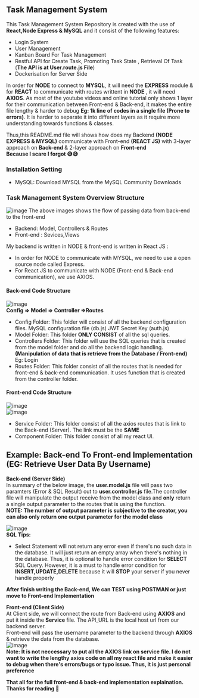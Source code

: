 
## Task Management System
This Task Management System Repository is created with the use of **React,Node Express & MySQL** and it consist of the following features:

- Login System
- User Management
- Kanban Board For Task Management
- Restful API for Create Task, Promoting Task State , Retrieval Of Task (**The API is at User.route.js File**)
- Dockerisation for Server Side 

In order for **NODE** to connect to **MYSQL**, it will need the **EXPRESS** module & for **REACT** to communicate with routes writtent in **NODE** , it will need **AXIOS**. As most of the youtube videos and online tutorial only shows 1 layer for their communication between Front-end & Back-end, it makes the entire file lengthy & harder to debug **Eg: 1k line of codes in a single file (Prone to errors)**. It is harder to separate it into different layers as it require more understanding towards functions & classes.

Thus,this README.md file will shows how does my Backend **(NODE EXPRESS & MYSQL)** communicate with Front-end **(REACT JS)**  with 3-layer approach on **Back-end** & 2-layer approach on **Front-end**<br> **Because I scare I forgot :sweat_smile::sweat_smile:**

### Installation Setting
- MySQL: Download MYSQL from the MySQL Community Downloads

### Task Management System Overview Structure
![image](https://user-images.githubusercontent.com/56182367/182769064-97bc3af4-b185-46e5-b822-7032f34dbbd8.png)
The above images shows the flow of passing data from back-end to the front-end
- Backend: Model, Controllers & Routes
- Front-end : Sevices,Views

My backend is written in NODE & front-end is written in React JS :
- In order for NODE to communicate with MYSQL, we need to use a open source node called Express.
- For React JS to communicate with NODE (Front-end & Back-end communication), we use AXIOS.

#### Back-end Code Structure
![image](https://user-images.githubusercontent.com/56182367/182772310-199da3e6-29ff-45d6-b4c3-c1b7ad68a00c.png)
<br>**Config => Model => Controller =>Routes**

- Config Folder: This folder will consist of all the backend configuration files. MySQL configuration file (db.js) JWT Secret Key (auth.js)
- Model Folder: This folder **ONLY CONSIST** of all the sql queries.
- Controllers Folder: This folder will  use the SQL queries that is created from the model folder and do all the backend logic handling.**(Manipulation of data that is retrieve from the Database / Front-end)** Eg: Login
- Routes Folder: This folder consist of all the routes that is needed for front-end & back-end communication. It uses function that is created from the controller folder.

#### Front-end Code Structure
![image](https://user-images.githubusercontent.com/56182367/182775271-7a501606-82af-41d6-b14e-49021ef25809.png)
<br>![image](https://user-images.githubusercontent.com/56182367/182775209-99618cd6-684f-41f0-91b5-073fe251ea0e.png)

- Service Folder: This folder consist of all the axios routes that is link to the Back-end (Server). The link must be the **SAME**
- Component Folder: This folder consist of all my react UI.


## Example: Back-end To Front-end Implementation (EG: Retrieve User Data By Username)
**Back-end (Server Side)**<br>
In summary of the below image, the **user.model.js** file will pass two paramters (Error & SQL Result) out to **user.controller.js** file.The controller file will manipulate the output receive from the model class and **only** return a single output parameter to the routes that is using the function. 
<br> **NOTE: The number of output parameter is subjective to the creator, you can also only return one output parameter for the model class** 

![image](https://user-images.githubusercontent.com/56182367/182854033-4c262264-96ed-4790-94a1-7f7103fd22e7.png)
<br>
**SQL Tips:** 
- Select Statement will not return any error even if there's no such data in the database. It will just return an empty array when there's nothing in the database. Thus, it is optional to handle error condition for **SELECT** SQL Query. However, it is a must to handle error condition for **INSERT,UPDATE,DELETE** because it will **STOP** your server if you never handle properly

**After finish writing the Back-end, We can TEST using POSTMAN or just move to Front-end Implementation**

**Front-end (Client Side)** <br>
At Client side, we will connect the route from Back-end using **AXIOS** and put it inside the **Service** file. The API_URL is the local host url from our backend server. <br>
Front-end will pass the username parameter to the backend through **AXIOS** & retrieve the data from the database. <br>
![image](https://user-images.githubusercontent.com/56182367/182864438-d1b3651d-4a96-44fa-9c02-4c5106cc4ecc.png)
<br>
**Note: It is not neccessary to put all the AXIOS link on service file. I do not want to write the lengthy axios code on all my react file and make it easier to debug when there's errors/bugs or typo issue. Thus, it is just personal preference** 
<br>

**That all for the full front-end & back-end implementation explaination. Thanks for reading :smiling_face_with_three_hearts:**




